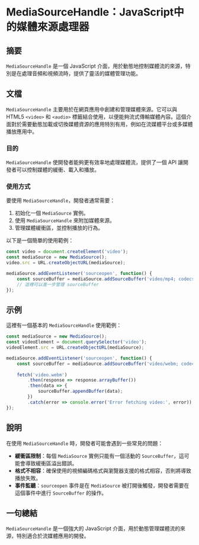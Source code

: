 <!--
Meta Description: # MediaSourceHandle：JavaScript中的媒體來源處理器 ## 摘要 `MediaSourceHandle` 是一個 JavaScript 介面，用於動態地控制媒體流的來源，特別是在處理音頻和視頻流時，提供了靈活的媒體管理功能。 ## 文檔 `MediaSourceHandle...
Meta Keywords: mediasource, mediasourcehandle, video, const, sourcebuffer
-->

# MediaSourceHandle：JavaScript中的媒體來源處理器

## 摘要
`MediaSourceHandle` 是一個 JavaScript 介面，用於動態地控制媒體流的來源，特別是在處理音頻和視頻流時，提供了靈活的媒體管理功能。

## 文檔
`MediaSourceHandle` 主要用於在網頁應用中創建和管理媒體來源。它可以與 HTML5 `<video>` 和 `<audio>` 標籤結合使用，以便能夠流式傳輸媒體內容。這個介面對於需要動態加載或切換媒體資源的應用特別有用，例如在流媒體平台或多媒體播放應用中。

### 目的
`MediaSourceHandle` 使開發者能夠更有效率地處理媒體流，提供了一個 API 讓開發者可以控制媒體的緩衝、載入和播放。

### 使用方式
要使用 `MediaSourceHandle`，開發者通常需要：

1. 初始化一個 `MediaSource` 實例。
2. 使用 `MediaSourceHandle` 來附加媒體來源。
3. 管理媒體緩衝區，並控制播放的行為。

以下是一個簡單的使用範例：

```javascript
const video = document.createElement('video');
const mediaSource = new MediaSource();
video.src = URL.createObjectURL(mediaSource);

mediaSource.addEventListener('sourceopen', function() {
    const sourceBuffer = mediaSource.addSourceBuffer('video/mp4; codecs="avc1.42E01E, mp4a.40.2"');
    // 這裡可以進一步管理 sourceBuffer
});
```

## 示例
這裡有一個基本的 `MediaSourceHandle` 使用範例：

```javascript
const mediaSource = new MediaSource();
const videoElement = document.querySelector('video');
videoElement.src = URL.createObjectURL(mediaSource);

mediaSource.addEventListener('sourceopen', function() {
    const sourceBuffer = mediaSource.addSourceBuffer('video/webm; codecs="vp8, vorbis"');
    
    fetch('video.webm')
        .then(response => response.arrayBuffer())
        .then(data => {
            sourceBuffer.appendBuffer(data);
        })
        .catch(error => console.error('Error fetching video:', error));
});
```

## 說明
在使用 `MediaSourceHandle` 時，開發者可能會遇到一些常見的問題：

- **緩衝區限制**：每個 `MediaSource` 實例只能有一個活動的 `SourceBuffer`，這可能會導致緩衝區溢出錯誤。
- **格式不相容**：確保使用的視頻編碼格式與瀏覽器支援的格式相容，否則將導致播放失敗。
- **事件監聽**：`sourceopen` 事件是在 `MediaSource` 被打開後觸發，開發者需要在這個事件中進行 `SourceBuffer` 的操作。

## 一句總結
`MediaSourceHandle` 是一個強大的 JavaScript 介面，用於動態管理媒體流的來源，特別適合於流媒體應用的開發。